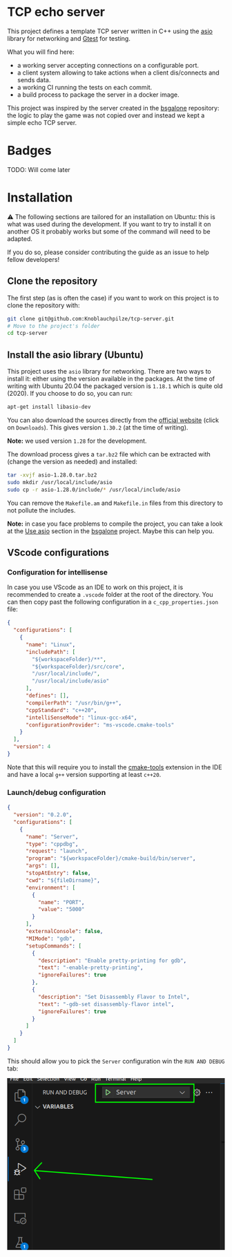 # TCP echo server

This project defines a template TCP server written in C++ using the [asio](https://think-async.com/Asio/) library for networking and [Gtest](https://github.com/google/googletest) for testing.

What you will find here:

- a working server accepting connections on a configurable port.
- a client system allowing to take actions when a client dis/connects and sends data.
- a working CI running the tests on each commit.
- a build process to package the server in a docker image.

This project was inspired by the server created in the [bsgalone](https://github.com/Knoblauchpilze/bsgalone) repository: the logic to play the game was not copied over and instead we kept a simple echo TCP server.

# Badges

TODO: Will come later

# Installation

⚠️ The following sections are tailored for an installation on Ubuntu: this is what was used during the development. If you want to try to install it on another OS it probably works but some of the command will need to be adapted.

If you do so, please consider contributing the guide as an issue to help fellow developers!

## Clone the repository

The first step (as is often the case) if you want to work on this project is to clone the repository with:

```bash
git clone git@github.com:Knoblauchpilze/tcp-server.git
# Move to the project's folder
cd tcp-server
```

## Install the asio library (Ubuntu)

This project uses the `asio` library for networking. There are two ways to install it: either using the version available in the packages. At the time of writing with Ubuntu 20.04 the packaged version is `1.18.1` which is quite old (2020). If you choose to do so, you can run:

```bash
apt-get install libasio-dev
```

You can also download the sources directly from the [official website](https://think-async.com/Asio/) (click on `Downloads`). This gives version `1.30.2` (at the time of writing).

**Note:** we used version `1.28` for the development.

The download process gives a `tar.bz2` file which can be extracted with (change the version as needed) and installed:

```bash
tar -xvjf asio-1.28.0.tar.bz2
sudo mkdir /usr/local/include/asio
sudo cp -r asio-1.28.0/include/* /usr/local/include/asio
```

You can remove the `Makefile.am` and `Makefile.in` files from this directory to not pollute the includes.

**Note:** in case you face problems to compile the project, you can take a look at the [Use asio](https://github.com/Knoblauchpilze/bsgalone?tab=readme-ov-file#use-the-library-in-the-project) section in the [bsgalone](https://github.com/Knoblauchpilze/bsgalone) project. Maybe this can help you.

## VScode configurations

### Configuration for intellisense

In case you use VScode as an IDE to work on this project, it is recommended to create a `.vscode` folder at the root of the directory. You can then copy past the following configuration in a `c_cpp_properties.json` file:

```json
{
  "configurations": [
    {
      "name": "Linux",
      "includePath": [
        "${workspaceFolder}/**",
        "${workspaceFolder}/src/core",
        "/usr/local/include/",
        "/usr/local/include/asio"
      ],
      "defines": [],
      "compilerPath": "/usr/bin/g++",
      "cppStandard": "c++20",
      "intelliSenseMode": "linux-gcc-x64",
      "configurationProvider": "ms-vscode.cmake-tools"
    }
  ],
  "version": 4
}
```

Note that this will require you to install the [cmake-tools](https://marketplace.visualstudio.com/items?itemName=ms-vscode.cmake-tools) extension in the IDE and have a local `g++` version supporting at least `c++20`.

### Launch/debug configuration

```json
{
  "version": "0.2.0",
  "configurations": [
    {
      "name": "Server",
      "type": "cppdbg",
      "request": "launch",
      "program": "${workspaceFolder}/cmake-build/bin/server",
      "args": [],
      "stopAtEntry": false,
      "cwd": "${fileDirname}",
      "environment": [
        {
          "name": "PORT",
          "value": "5000"
        }
      ],
      "externalConsole": false,
      "MIMode": "gdb",
      "setupCommands": [
        {
          "description": "Enable pretty-printing for gdb",
          "text": "-enable-pretty-printing",
          "ignoreFailures": true
        },
        {
          "description": "Set Disassembly Flavor to Intel",
          "text": "-gdb-set disassembly-flavor intel",
          "ignoreFailures": true
        }
      ]
    }
  ]
}
```

This should allow you to pick the `Server` configuration win the `RUN AND DEBUG` tab:

![Launch config](resources/launch-config.png)
